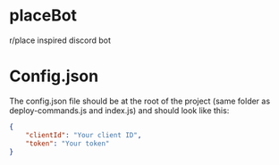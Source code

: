# placeBot
 r/place inspired discord bot

# Config.json
The config.json file should be at the root of the project (same folder as deploy-commands.js and index.js) and should look like this:
```JSON
{
    "clientId": "Your client ID",
    "token": "Your token"
}
```
